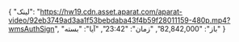 {
  "لینک": "https://hw19.cdn.asset.aparat.com/aparat-video/92eb3749ad3aa1f53bebdaba43f4b59f28011159-480p.mp4?wmsAuthSign",
  "باز": "82,842,000",
  "زمان": "23:42",
  "آیا": "بسته"
}
